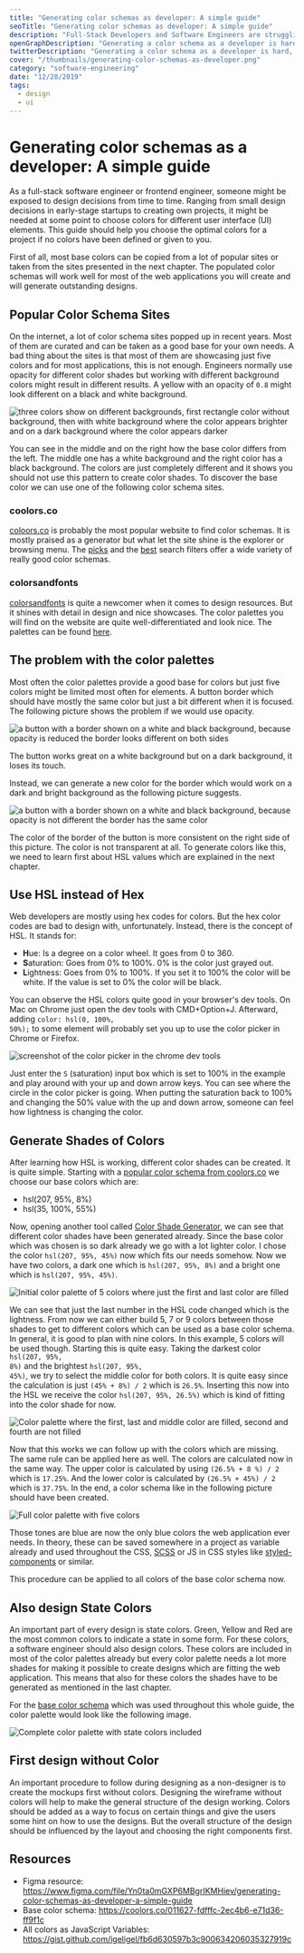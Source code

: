 ```yaml
---
title: "Generating color schemas as developer: A simple guide"
seoTitle: "Generating color schemas as developer: A simple guide"
description: "Full-Stack Developers and Software Engineers are struggling with designing interfacing. One of the basic problems is choosing colors. This guide will explain to you how to find colors for the next web application."
openGraphDescription: "Generating a color schema as a developer is hard, read this guide to learn how to create a perfect color schema as software engineer."
twitterDescription: "Generating a color schema as a developer is hard, read this guide to learn how to create a perfect color schema as software engineer."
cover: "/thumbnails/generating-color-schemas-as-developer.png"
category: "software-engineering"
date: "12/28/2019"
tags:
  - design
  - ui
---
```


# Generating color schemas as a developer: A simple guide

As a full-stack software engineer or frontend engineer, someone might be exposed to design decisions from time to time. Ranging from small design decisions in early-stage startups to creating own projects, it might be needed at some point to choose colors for different user interface (UI) elements. This guide should help you choose the optimal colors for a project if no colors have been defined or given to you.

First of all, most base colors can be copied from a lot of popular sites or taken from the sites presented in the next chapter. The populated color schemas will work well for most of the web applications you will create and will generate outstanding designs.

## Popular Color Schema Sites

On the internet, a lot of color schema sites popped up in recent years. Most of them are curated and can be taken as a good base for your own needs. A bad thing about the sites is that most of them are showcasing just five colors and for most applications, this is not enough. Engineers normally use opacity for different color shades but working with different background colors might result in different results. A yellow with an opacity of `0.8` might look different on a black and white background.

![three colors show on different backgrounds, first rectangle color without background, then with white background where the color appears brighter and on a dark background where the color appears darker](./yellow-on-white-black.png)

You can see in the middle and on the right how the base color differs from the left. The middle one has a white background and the right color has a black background. The colors are just completely different and it shows you should not use this pattern to create color shades. To discover the base color we can use one of the following color schema sites.

### coolors.co

[coloors.co](https://coolors.co/) is probably the most popular website to find color schemas. It is mostly praised as a generator but what let the site shine is the explorer or browsing menu. The [picks](https://coolors.co/browser/picks/1) and the [best](https://coolors.co/browser/best/1) search filters offer a wide variety of really good color schemas.

### colorsandfonts

[colorsandfonts](https://www.colorsandfonts.com/) is quite a newcomer when it comes to design resources. But it shines with detail in design and nice showcases. The color palettes you will find on the website are quite well-differentiated and look nice. The palettes can be found [here](https://www.colorsandfonts.com/palettes.html).

<ins class="adsbygoogle"
  style="display:block; text-align:center;"
  data-ad-layout="in-article"
  data-ad-format="fluid"
  data-ad-client="ca-pub-6098077505348522"
  data-ad-slot="3270549418">
</ins>

## The problem with the color palettes

Most often the color palettes provide a good base for colors but just five colors might be limited most often for elements. A button border which should have mostly the same color but just a bit different when it is focused. The following picture shows the problem if we would use opacity.

![a button with a border shown on a white and black background, because opacity is reduced the border looks different on both sides](./button-with-opacity.png)

The button works great on a white background but on a dark background, it loses its touch.

Instead, we can generate a new color for the border which would work on a dark and bright background as the following picture suggests.

![a button with a border shown on a white and black background, because opacity is not different the border has the same color](./button-border-static-color.png)

The color of the border of the button is more consistent on the right side of this picture. The color is not transparent at all. To generate colors like this, we need to learn first about HSL values which are explained in the next chapter.

## Use HSL instead of Hex

Web developers are mostly using hex codes for colors. But the hex color codes are bad to design with, unfortunately. Instead, there is the concept of HSL. It stands for:

- **H**ue: Is a degree on a color wheel. It goes from 0 to 360.
- **S**aturation: Goes from 0% to 100%. 0% is the color just grayed out.
- **L**ightness: Goes from 0% to 100%. If you set it to 100% the color will be white. If the value is set to 0% the color will be black.

You can observe the HSL colors quite good in your browser's dev tools. On Mac on Chrome just open the dev tools with CMD+Option+J. Afterward, adding <code class="language-text">color: hsl(0, 100%, 50%);</code> to some element will probably set you up to use the color picker in Chrome or Firefox.

![screenshot of the color picker in the chrome dev tools](./chrome-color-picker.png)

Just enter the `S` (saturation) input box which is set to 100% in the example and play around with your up and down arrow keys. You can see where the circle in the color picker is going. When putting the saturation back to 100% and changing the 50% value with the up and down arrow, someone can feel how lightness is changing the color.

## Generate Shades of Colors

After learning how HSL is working, different color shades can be created. It is quite simple. Starting with a [popular color schema from coolors.co](https://coolors.co/011627-fdfffc-2ec4b6-e71d36-ff9f1c) we choose our base colors which are:

- hsl(207, 95%, 8%)
- hsl(35, 100%, 55%)

Now, opening another tool called [Color Shade Generator](https://superdevresources.com/tools/color-shades#011628), we can see that different color shades have been generated already. Since the base color which was chosen is so dark already we go with a lot lighter color. I chose the color <code class="language-text">hsl(207, 95%, 45%)</code> now which fits our needs somehow. Now we have two colors, a dark one which is <code class="language-text">hsl(207, 95%, 8%)</code> and a bright one which is <code class="language-text">hsl(207, 95%, 45%)</code>.

![Initial color palette of 5 colors where just the first and last color are filled](./color-schema-1.png)

We can see that just the last number in the HSL code changed which is the lightness. From now we can either build 5, 7 or 9 colors between those shades to get to different colors which can be used as a base color schema. In general, it is good to plan with nine colors. In this example, 5 colors will be used though. Starting this is quite easy. Taking the darkest color <code class="language-text">hsl(207, 95%, 8%)</code> and the brightest <code class="language-text">hsl(207, 95%, 45%)</code>, we try to select the middle color for both colors. It is quite easy since the calculation is just `(45% + 8%) / 2` which is `26.5%`. Inserting this now into the HSL we receive the color <code class="language-text">hsl(207, 95%, 26.5%)</code> which is kind of fitting into the color shade for now.

![Color palette where the first, last and middle color are filled, second and fourth are not filled](./color-schema-2.png)

Now that this works we can follow up with the colors which are missing. The same rule can be applied here as well. The colors are calculated now in the same way. The upper color is calculated by using `(26.5% + 8 %) / 2` which is `17.25%`. And the lower color is calculated by `(26.5% + 45%) / 2` which is `37.75%`. In the end, a color schema like in the following picture should have been created.

![Full color palette with five colors](./color-schema-4.png)

Those tones are blue are now the only blue colors the web application ever needs. In theory, these can be saved somewhere in a project as variable already and used throughout the CSS, [SCSS](https://sass-lang.com/documentation/syntax) or JS in CSS styles like [styled-components](https://www.styled-components.com/) or similar.

This procedure can be applied to all colors of the base color schema now.

## Also design State Colors

An important part of every design is state colors. Green, Yellow and Red are the most common colors to indicate a state in some form. For these colors, a software engineer should also design colors. These colors are included in most of the color palettes already but every color palette needs a lot more shades for making it possible to create designs which are fitting the web application. This means that also for these colors the shades have to be generated as mentioned in the last chapter.

For the [base color schema](https://coolors.co/011627-fdfffc-2ec4b6-e71d36-ff9f1c) which was used throughout this whole guide, the color palette would look like the following image.

![Complete color palette with state colors included](./color-schema-5.png)

## First design without Color

An important procedure to follow during designing as a non-designer is to create the mockups first without colors. Designing the wireframe without colors will help to make the general structure of the design working. Colors should be added as a way to focus on certain things and give the users some hint on how to use the designs. But the overall structure of the design should be influenced by the layout and choosing the right components first.

## Resources

- Figma resource: https://www.figma.com/file/Yn0ta0mGXP6MBgrIKMHiev/generating-color-schemas-as-developer-a-simple-guide
- Base color schema: https://coolors.co/011627-fdfffc-2ec4b6-e71d36-ff9f1c
- All colors as JavaScript Variables: https://gist.github.com/igeligel/fb6d630597b3c900634206035327919c
